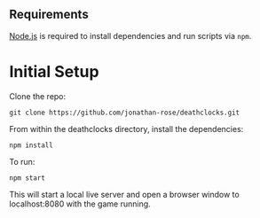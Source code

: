 ## Requirements

[Node.js](https://nodejs.org) is required to install dependencies and run scripts via `npm`.

# Initial Setup

Clone the repo:

`git clone https://github.com/jonathan-rose/deathclocks.git`

From within the deathclocks directory, install the dependencies:

`npm install`

To run:

``npm start``

This will start a local live server and open a browser window to localhost:8080 with the game running.